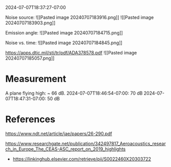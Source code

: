 2024-07-07T18:37:27-07:00

Noise source:
![[Pasted image 20240707183916.png]]
![[Pasted image 20240707183903.png]]



Emission angle:
![[Pasted image 20240707184715.png]]

Noise vs. time:
![[Pasted image 20240707184845.png]]



https://apps.dtic.mil/sti/tr/pdf/ADA378578.pdf
![[Pasted image 20240707185057.png]]



# Measurement
A plane flying high: ~ 66 dB.
2024-07-07T18:46:54-07:00: 70 dB
2024-07-07T18:47:31-07:00: 50 dB


# References
https://www.ndt.net/article/jae/papers/26-290.pdf

https://www.researchgate.net/publication/342497817_Aeroacoustics_research_in_Europe_The_CEAS-ASC_report_on_2019_highlights
- https://linkinghub.elsevier.com/retrieve/pii/S0022460X20303722


